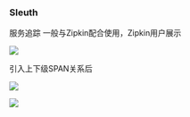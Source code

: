 ### Sleuth

服务追踪 一般与Zipkin配合使用，Zipkin用户展示

![](https://i.imgur.com/rf2kXzd.png)

引入上下级SPAN关系后

![](https://i.imgur.com/PjgpSgC.png)

![](https://i.imgur.com/Hl9QCPk.png)